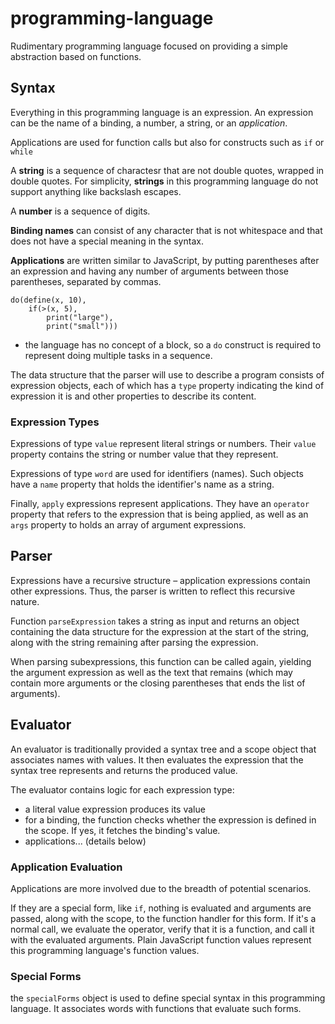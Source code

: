 # programming-language

Rudimentary programming language focused on providing a simple abstraction based on functions.

## Syntax

Everything in this programming language is an expression. An expression can be the name of a binding, a number, a string, or an _application_.

Applications are used for function calls but also for constructs such as `if` or `while`

A **string** is a sequence of charactesr that are not double quotes, wrapped in double quotes. For simplicity, **strings** in this programming language do not support anything like backslash escapes.

A **number** is a sequence of digits.

**Binding names** can consist of any character that is not whitespace and that does not have a special meaning in the syntax.

**Applications** are written similar to JavaScript, by putting parentheses after an expression and having any number of arguments between those parentheses, separated by commas.

```
do(define(x, 10),
    if(>(x, 5),
        print("large"),
        print("small")))
```

- the language has no concept of a block, so a `do` construct is required to represent doing multiple tasks in a sequence.

The data structure that the parser will use to describe a program consists of expression objects, each of which has a `type` property indicating the kind of expression it is and other properties to describe its content.

### Expression Types

Expressions of type `value` represent literal strings or numbers. Their `value` property contains the string or number value that they represent.

Expressions of type `word` are used for identifiers (names). Such objects have a `name` property that holds the identifier's name as a string.

Finally, `apply` expressions represent applications. They have an `operator` property that refers to the expression that is being applied, as well as an `args` property to holds an array of argument expressions.

## Parser

Expressions have a recursive structure – application expressions contain other expressions. Thus, the parser is written to reflect this recursive nature.

Function `parseExpression` takes a string as input and returns an object containing the data structure for the expression at the start of the string, along with the string remaining after parsing the expression.

When parsing subexpressions, this function can be called again, yielding the argument expression as well as the text that remains (which may contain more arguments or the closing parentheses that ends the list of arguments).

## Evaluator

An evaluator is traditionally provided a syntax tree and a scope object that associates names with values. It then evaluates the expression that the syntax tree represents and returns the produced value.

The evaluator contains logic for each expression type:

- a literal value expression produces its value
- for a binding, the function checks whether the expression is defined in the scope. If yes, it fetches the binding's value.
- applications... (details below)

### Application Evaluation

Applications are more involved due to the breadth of potential scenarios.

If they are a special form, like `if`, nothing is evaluated and arguments are passed, along with the scope, to the function handler for this form.
If it's a normal call, we evaluate the operator, verify that it is a function, and call it with the evaluated arguments.
Plain JavaScript function values represent this programming language's function values.

### Special Forms

the `specialForms` object is used to define special syntax in this programming language. It associates words with functions that evaluate such forms.
